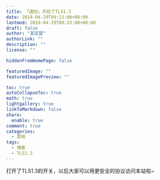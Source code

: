 ```yaml
---
title: 「通知」开启了TLS1.3
date: 2019-04-29T09:23:00+08:00
lastmod: 2019-04-29T09:23:00+08:00
draft: false
author: "某亚瑟"
authorLink: ""
description: ""
license: ""

hiddenFromHomePage: false

featuredImage: ""
featuredImagePreview: ""

toc: true
autoCollapseToc: true
math: true
lightgallery: true
linkToMarkdown: false
share:
  enable: true
comment: true
categories: 
  - 其他
tags: 
  - 博客
  - TLS1.3
---
```



打开了TLS1.3的开关，以后大家可以用更安全的协议访问本站啦~

<!--more-->
